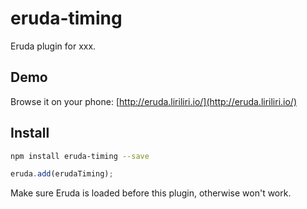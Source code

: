 # eruda-timing

Eruda plugin for xxx.

## Demo

Browse it on your phone: 
[http://eruda.liriliri.io/](http://eruda.liriliri.io/)

## Install

```bash
npm install eruda-timing --save
```

```javascript
eruda.add(erudaTiming);
```

Make sure Eruda is loaded before this plugin, otherwise won't work.